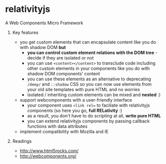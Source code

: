 # relativityjs
A Web Components Micro Framework

1. Key features
    - you get custom elements that can encapsulate content like you do with shadow DOM **but**
        - **you can control custom element relations with the DOM tree** - decide if they are isolated or not
        - you can use `<content></content>` to transclude code including other custom elements in your components like you do with shadow DOM components' content
        - you can use these elements as an alternative to deprecating `/deep/` and `::shadow` CSS so you can now use elements from your old site templates with pure HTML and no worries
        - isolated / inheriting custom elements can be mixed and **nested** :)
    - support webcomponents with a user-friendly interface 
        - your component uses `<link rel=` to faciliate with relativityjs components (so here you go, **full RELativity** :)
        - as a result, you don't have to do scripting at all, **write pure HTML**
        - you can extend relativityjs components by passing callback functions with data attributes
    - implement compatibility with Mozilla and IE

2. Readings
    - http://www.html5rocks.com/
    - http://webcomponents.org/



  
